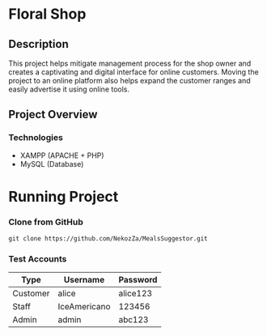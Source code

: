 # Floral Shop
## Description
This project helps mitigate management process for the shop owner and creates a captivating and digital interface for online customers. Moving the project to an online platform also helps expand the customer ranges and easily advertise it using online tools.

## Project Overview
### Technologies
- XAMPP (APACHE + PHP)
- MySQL (Database)
# Running Project
### Clone from GitHub
```
git clone https://github.com/NekozZa/MealsSuggestor.git
```
### Test Accounts
| Type | Username | Password |
| --- | --- | --- |
| Customer | alice | alice123 |
| Staff | IceAmericano | 123456 |
| Admin | admin | abc123 |
